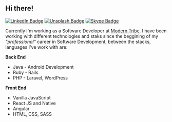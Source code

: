 Hi there!
- 
[![LinkedIn Badge](https://img.shields.io/badge/-LinkedIn-blue?logo=LinkedIn&labelColor=0076b5&color=0076b5&?style=flat-square&link=https://www.linkedin.com/in/crisoforo/)](https://www.linkedin.com/in/crisoforo/) [![Unsplash Badge](https://img.shields.io/badge/-Photos-dark?logo=Unsplash&labelColor=000&color=000&?style=flat-square&link=https://unsplash.com/@mitogh)](https://unsplash.com/@mitogh) [![Skype Badge](https://img.shields.io/badge/-Skype-blue?logo=skype&labelColor=FFF&color=00aff1&?style=flat-square)](https://join.skype.com/invite/DANjExZPGxMq)

Currently I'm working as a Software Developer at [Modern Tribe](https://tri.be/). I have been working with different technologies and staks since the beggining of my _"professional"_ career in Software Development, between the stacks, languages I've work with are: 

**Back End**

- Java - Android Development
- Ruby - Rails
- PHP - Laravel, WordPress

**Front End**

- Vanilla JavaScript
- React JS and Native
- Angular
- HTML, CSS, SASS
